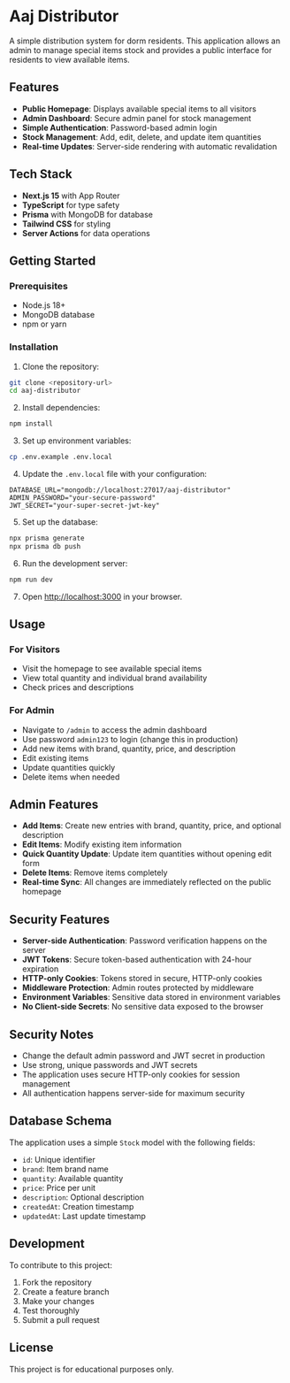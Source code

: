 # Aaj Distributor

A simple distribution system for dorm residents. This application allows an admin to manage special items stock and provides a public interface for residents to view available items.

## Features

- **Public Homepage**: Displays available special items to all visitors
- **Admin Dashboard**: Secure admin panel for stock management
- **Simple Authentication**: Password-based admin login
- **Stock Management**: Add, edit, delete, and update item quantities
- **Real-time Updates**: Server-side rendering with automatic revalidation

## Tech Stack

- **Next.js 15** with App Router
- **TypeScript** for type safety
- **Prisma** with MongoDB for database
- **Tailwind CSS** for styling
- **Server Actions** for data operations

## Getting Started

### Prerequisites

- Node.js 18+ 
- MongoDB database
- npm or yarn

### Installation

1. Clone the repository:
```bash
git clone <repository-url>
cd aaj-distributor
```

2. Install dependencies:
```bash
npm install
```

3. Set up environment variables:
```bash
cp .env.example .env.local
```

4. Update the `.env.local` file with your configuration:
```
DATABASE_URL="mongodb://localhost:27017/aaj-distributor"
ADMIN_PASSWORD="your-secure-password"
JWT_SECRET="your-super-secret-jwt-key"
```

5. Set up the database:
```bash
npx prisma generate
npx prisma db push
```

6. Run the development server:
```bash
npm run dev
```

7. Open [http://localhost:3000](http://localhost:3000) in your browser.

## Usage

### For Visitors
- Visit the homepage to see available special items
- View total quantity and individual brand availability
- Check prices and descriptions

### For Admin
- Navigate to `/admin` to access the admin dashboard
- Use password `admin123` to login (change this in production)
- Add new items with brand, quantity, price, and description
- Edit existing items
- Update quantities quickly
- Delete items when needed

## Admin Features

- **Add Items**: Create new entries with brand, quantity, price, and optional description
- **Edit Items**: Modify existing item information
- **Quick Quantity Update**: Update item quantities without opening edit form
- **Delete Items**: Remove items completely
- **Real-time Sync**: All changes are immediately reflected on the public homepage

## Security Features

- **Server-side Authentication**: Password verification happens on the server
- **JWT Tokens**: Secure token-based authentication with 24-hour expiration
- **HTTP-only Cookies**: Tokens stored in secure, HTTP-only cookies
- **Middleware Protection**: Admin routes protected by middleware
- **Environment Variables**: Sensitive data stored in environment variables
- **No Client-side Secrets**: No sensitive data exposed to the browser

## Security Notes

- Change the default admin password and JWT secret in production
- Use strong, unique passwords and JWT secrets
- The application uses secure HTTP-only cookies for session management
- All authentication happens server-side for maximum security

## Database Schema

The application uses a simple `Stock` model with the following fields:
- `id`: Unique identifier
- `brand`: Item brand name
- `quantity`: Available quantity
- `price`: Price per unit
- `description`: Optional description
- `createdAt`: Creation timestamp
- `updatedAt`: Last update timestamp

## Development

To contribute to this project:

1. Fork the repository
2. Create a feature branch
3. Make your changes
4. Test thoroughly
5. Submit a pull request

## License

This project is for educational purposes only.
